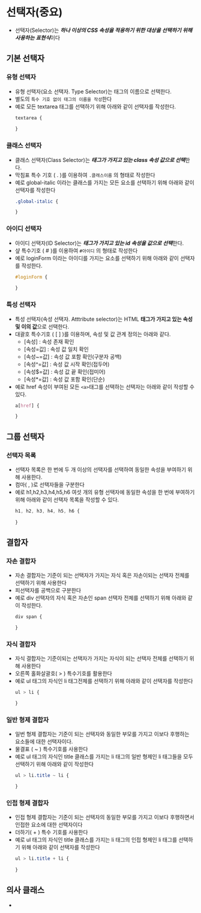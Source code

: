 # 선택자(중요)
* 선택자(Selector)는 ***하나 이상의 CSS 속성을 적용하기 위한 대상을 선택하기 위해 사용하는 표현식***이다
## 기본 선택자
### 유형 선택자
* 유형 선택자(요소 선택자. Type Selector)는 태그의 이름으로 선택한다.
* 별도의 `특수 기호 없이 태그의 이름을 작성`한다
* 예로 모든 textarea 태그를 선택하기 위해 아래와 같이 선택자를 작성한다.
    ```css
    textarea {
        
    }
    ```
### 클래스 선택자
* 클래스 선택자(Class Selector)는 ***태그가 가지고 있는 class 속성 값으로 선택***한다.
* 막침표 특수 기호 ( . )를 이용하여 `.클래스이름` 의 형태로 작성한다
* 예로 global-italic 이라는 클래스를 가지는 모든 요소를 선택하기 위해 아래와 같이 선택자를 작성한다
    ```CSS
    .global-italic {

    }
    ```
### 아이디 선택자
* 아이디 선택자(ID Selector)는 ***태그가 가지고 있는 id 속성을 값으로 선택***한다.
* 샾 특수기호 ( # )를 이용하여 `#아이디` 의 형태로 작성한다
* 예로 loginForm 이라는 아이디를 가지는 요소를 선택하기 위해 아래와 같이 선택자를 작성한다.
    ```CSS
    #loginForm {
        
    }
    ```
### 특성 선택자
* 특성 선택자(속성 선택자. Atttribute selector)는 HTML **태그가 가지고 있는 속성 및 이의 값**으로 선택한다.
* 대괄호 특수기호 ( [ ] )를 이용하며, 속성 및 값 관계 정의는 아래와 같다.
    * [속성] : 속성 존재 확인
    * [속성=값] : 속성 값 일치 확인
    * [속성~=값] : 속성 값 포함 확인(구분자 공백)
    * [속성^=값] : 속성 값 시작 확인(접두어)
    * [속성$=값] : 속성 값 끝 확인(접미어)
    * [속성*=값] : 속성 값 포함 확인(단순)
* 예로 href 속성이 부여된 모든 `<a>`태그를 선택하는 선택자는 아래와 같이 작성할 수 있다.
    ```css
    a[href] {

    }
    ```
## 그룹 선택자
### 선택자 목록
* 선택자 목록은 한 번에 두 개 이상의 선택자를 선택하여 동일한 속성을 부여하기 위해 사용한다.
* 컴마( , )로 선택자들을 구분한다
* 예로 h1,h2,h3,h4,h5,h6 여섯 개의 유형 선택자에 동일한 속성을 한 번에 부여하기 위해 아래와 같이 선택자 목록을 작성할 수 있다.
    ```css
    h1, h2, h3, h4, h5, h6 {
        
    }
    ```
## 결합자
### 자손 결합자
* 자손 결합자는 기준이 되는 선택자가 가지는 자식 혹은 자손이되는 선택자 전체를 선택하기 위해 사용한다
* 피선택자를 공백으로 구분한다
* 예로 div 선택자의 자식 혹은 자손인 span 선택자 전체를 선택하기 위해 아래와 같이 작성한다.
    ```css
    div span {

    }
    ```
### 자식 결합자
* 자식 결합자는 기준이되는 선택자가 가지는 자식이 되는 선택자 전체를 선택하기 위해 사용한다
* 오른쪽 홀화살괄호( > ) 특수기호를 활용한다
* 예로 ul 태그의 자식인 li 태그전체를 선택하기 위해 아래와 같이 선택자를 작성한다
    ```css
    ul > li {

    }
    ```
### 일반 형제 결합자
* 일번 형제 결합자는 기준이 되는 선택자와 동일한 부모를 가지고 이보다 후행하는 요소들에 대한 선택자이다.
* 물결표 ( ~ ) 특수기호를 사용한다
* 예로 ul 태그의 자식인 title 클래스를 가지는 li 태그의 일반 형제인 li 태그들을 모두 선택하기 위해 아래와 같이 작성한다
    ```css
    ul > li.title ~ li {

    }
    ```
### 인접 형제 결합자
*  인접 형제 결합자는 기준이 되는 선택자의 동일한 부모를 가지고 이보다 후행하면서 인접한 요소에 대한 선택자이다
* 더하기( + ) 특수 기호를 사용한다
* 예로 ul 태그의 자식인 title 클래스를 가지는 li 태그의 인접 형제인 li 태그를 선택하기 위해 아래와 같이 선택자를 작성한다
    ```css
    ul > li.title + li {
        
    }
    ```
## 의사 클래스
* 